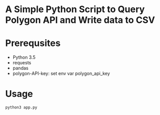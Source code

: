 # A Simple Python Script to Query Polygon API and Write data to CSV

# Prerequsites

* Python 3.5
* requests
* pandas
* polygon-API-key:  set env var polygon_api_key


# Usage

    python3 app.py